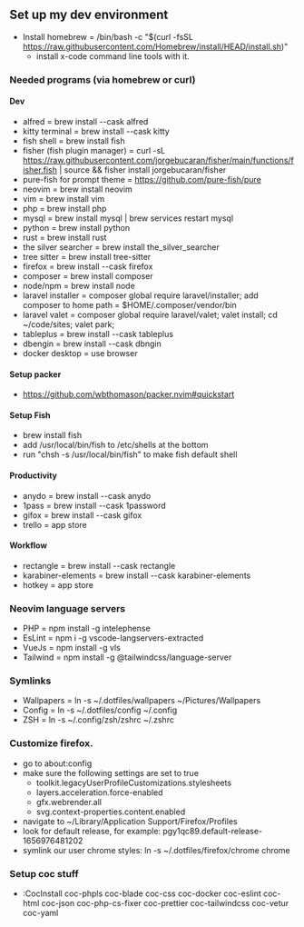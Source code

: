 ## Set up my dev environment

- Install homebrew = /bin/bash -c "$(curl -fsSL https://raw.githubusercontent.com/Homebrew/install/HEAD/install.sh)"
  - install x-code command line tools with it.

### Needed programs (via homebrew or curl)

#### Dev

- alfred = brew install --cask alfred
- kitty terminal = brew install --cask kitty
- fish shell = brew install fish
- fisher (fish plugin manager) = curl -sL https://raw.githubusercontent.com/jorgebucaran/fisher/main/functions/fisher.fish | source && fisher install jorgebucaran/fisher
- pure-fish for prompt theme = https://github.com/pure-fish/pure
- neovim = brew install neovim
- vim = brew install vim
- php = brew install php
- mysql = brew install mysql | brew services restart mysql
- python = brew install python
- rust = brew install rust
- the silver searcher = brew install the_silver_searcher
- tree sitter = brew install tree-sitter
- firefox = brew install --cask firefox
- composer = brew install composer
- node/npm = brew install node
- laravel installer = composer global require laravel/installer; add composer to home path = $HOME/.composer/vendor/bin
- laravel valet = composer global require laravel/valet; valet install; cd ~/code/sites; valet park;
- tableplus = brew install --cask tableplus
- dbengin = brew install --cask dbngin
- docker desktop = use browser

#### Setup packer
- https://github.com/wbthomason/packer.nvim#quickstart

#### Setup Fish
- brew install fish
- add /usr/local/bin/fish to /etc/shells at the bottom
- run "chsh -s /usr/local/bin/fish" to make fish default shell

#### Productivity

- anydo = brew install --cask anydo
- 1pass = brew install --cask 1password
- gifox = brew install --cask gifox
- trello = app store

#### Workflow

- rectangle = brew install --cask rectangle
- karabiner-elements = brew install --cask karabiner-elements
- hotkey = app store

### Neovim language servers

- PHP = npm install -g intelephense
- EsLint = npm i -g vscode-langservers-extracted
- VueJs = npm install -g vls
- Tailwind = npm install -g @tailwindcss/language-server

### Symlinks

- Wallpapers = ln -s ~/.dotfiles/wallpapers ~/Pictures/Wallpapers
- Config = ln -s ~/.dotfiles/config ~/.config
- ZSH = ln -s ~/.config/zsh/zshrc ~/.zshrc

### Customize firefox.

- go to about:config
- make sure the following settings are set to true
  - toolkit.legacyUserProfileCustomizations.stylesheets
  - layers.acceleration.force-enabled
  - gfx.webrender.all
  - svg.context-properties.content.enabled
- navigate to ~/Library/Application Support/Firefox/Profiles
- look for default release, for example: pgy1qc89.default-release-1656976481202
- symlink our user chrome styles: ln -s ~/.dotfiles/firefox/chrome chrome

### Setup coc stuff

- :CocInstall coc-phpls coc-blade coc-css coc-docker coc-eslint coc-html coc-json coc-php-cs-fixer coc-prettier coc-tailwindcss coc-vetur coc-yaml
